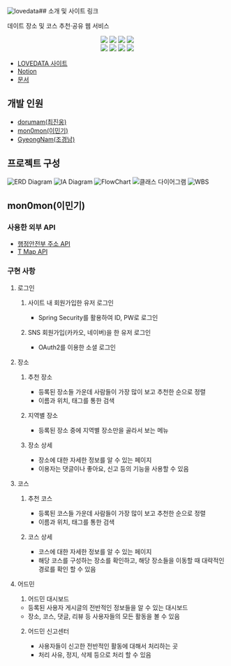 ![lovedata](https://github.com/mon0mon/LOVEDATA/assets/51530417/55a72a7c-a066-47c9-a723-4d0a8fb4802a)## 소개 및 사이트 링크

데이트 장소 및 코스 추천·공유 웹 서비스

<div align="center">
   <img src="https://img.shields.io/badge/java-007396?style=for-the-badge&logo=java&logoColor=white">
   <img src="https://img.shields.io/badge/spring-6DB33F?style=for-the-badge&logo=spring&logoColor=white">
   <img src="https://img.shields.io/badge/spring security-6DB33F?style=for-the-badge&logo=spring-security&logoColor=white">
   <img src="https://img.shields.io/badge/mysql-4479A1?style=for-the-badge&logo=mysql&logoColor=white">
</div>
<div align="center">
   <img src="https://img.shields.io/badge/html5-E34F26?style=for-the-badge&logo=html5&logoColor=white">
   <img src="https://img.shields.io/badge/css-1572B6?style=for-the-badge&logo=css3&logoColor=white">
   <img src="https://img.shields.io/badge/javascript-F7DF1E?style=for-the-badge&logo=javascript&logoColor=black">
   <img src="https://img.shields.io/badge/jquery-0769AD?style=for-the-badge&logo=jquery&logoColor=white">
</div>

- [LOVEDATA 사이트](http://mon0mon.duckdns.org:18080/)
- [Notion](https://scrawny-lizard-383.notion.site/LoveData-39e4f8ace2044240a7ae4f17b61e60e4?pvs=4)
- [문서](https://drive.google.com/drive/folders/1FZcA_fte9l0v0sEVKyW0xwx6NE6h7uUe)

## 개발 인원

- [dorumam(최진웅)](https://github.com/dorumamu/)
- [mon0mon(이민기)](https://github.com/mon0mon/)
- [GyeongNam(조경남)](https://github.com/GyeongNam/)

## 프로젝트 구성

![ERD Diagram](https://drive.google.com/file/d/1aOJYKiV6pMoz6RF5eKYITam1Y5Z9e9f_/view?usp=sharing)
![IA Diagram ](https://drive.google.com/file/d/1QEZJmy2BxkT6XOYpMmyUhMdryPbDDQ7b/view?usp=sharing)
![FlowChart](https://drive.google.com/file/d/1MUsYPMCStZSDgmHMwE8yCkBN-rdm6vEm/view?usp=sharing)
![클래스 다이어그램](https://drive.google.com/file/d/1zjR1FIadGUcr5UDeV0BG5uDKHIyi04L2/view?usp=sharing)
![WBS](https://drive.google.com/file/d/1inasoWl-ajXfppHKcu3I5lsaH6WDlobL/view?usp=sharing)

## mon0mon(이민기)

### 사용한 외부 API

- [행정안전부 주소 API](https://business.juso.go.kr/addrlink/openApi/apiExprn.do)
- [T Map API](https://tmapapi.sktelecom.com/)

### 구현 사항

1. 로그인

   1. 사이트 내 회원가입한 유저 로그인

      - Spring Security를 활용하여 ID, PW로 로그인

   2. SNS 회원가입(카카오, 네이버)을 한 유저 로그인
      - OAuth2를 이용한 소셜 로그인

2. 장소

   1. 추천 장소

      - 등록된 장소들 가운데 사람들이 가장 많이 보고 추천한 순으로 정렬
      - 이름과 위치, 태그를 통한 검색

   2. 지역별 장소

      - 등록된 장소 중에 지역별 장소만을 골라서 보는 메뉴

   3. 장소 상세

      - 장소에 대한 자세한 정보를 알 수 있는 페이지
      - 이용자는 댓글이나 좋아요, 신고 등의 기능을 사용할 수 있음

3. 코스

   1. 추천 코스

      - 등록된 코스들 가운데 사람들이 가장 많이 보고 추천한 순으로 정렬
      - 이름과 위치, 태그를 통한 검색

   2. 코스 상세

      - 코스에 대한 자세한 정보를 알 수 있는 페이지
      - 해당 코스를 구성하는 장소를 확인하고, 해당 장소들을 이동할 때 대략적인 경로를 확인 할 수 있음

4. 어드민

   1. 어드민 대시보드

   - 등록된 사용자 게시글의 전반적인 정보들을 알 수 있는 대시보드
   - 장소, 코스, 댓글, 리뷰 등 사용자들의 모든 활동을 볼 수 있음

   2. 어드민 신고센터

      - 사용자들이 신고한 전반적인 활동에 대해서 처리하는 곳
      - 처리 사유, 정지, 삭제 등으로 처리 할 수 있음

